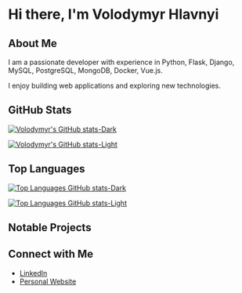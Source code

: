 <!--
**volodymyr-hlavnyi/volodymyr-hlavnyi** is a ✨ _special_ ✨ repository because its `README.md` (this file) appears on your GitHub profile.

Here are some ideas to get you started:

- 🔭 I’m currently working on ...
- 🌱 I’m currently learning ...
- 👯 I’m looking to collaborate on ...
- 🤔 I’m looking for help with ...
- 💬 Ask me about ...
- 📫 How to reach me: ...
- 😄 Pronouns: ...
- ⚡ Fun fact: ...
-->

# Hi there, I'm Volodymyr Hlavnyi

## About Me

I am a passionate developer with experience in Python, 
Flask, Django, MySQL, PostgreSQL, MongoDB, 
Docker, Vue.js. 

I enjoy building web applications and exploring new technologies.

## GitHub Stats

[![Volodymyr's GitHub stats-Dark](https://github-readme-stats-kohl-seven-38.vercel.app/api?username=volodymyr-hlavnyi&show_icons=true&theme=dark#gh-dark-mode-only)](https://github.com/volodymyr-hlavnyi/github-readme-stats#gh-dark-mode-only)

[![Volodymyr's GitHub stats-Light](https://github-readme-stats-kohl-seven-38.vercel.app/api?username=volodymyr-hlavnyi&show_icons=true&theme=default#gh-light-mode-only)](https://github.com/volodymyr-hlavnyi/github-readme-stats#gh-light-mode-only)

## Top Languages

[![Top Languages GitHub stats-Dark](https://github-readme-stats-kohl-seven-38.vercel.app/api/top-langs/?username=volodymyr-hlavnyi&layout=compact&theme=dark#gh-dark-mode-only)](https://github.com/volodymyr-hlavnyi/github-top-langs#gh-dark-mode-only)

[![Top Languages GitHub stats-Light](https://github-readme-stats-kohl-seven-38.vercel.app/api/top-langs/?username=volodymyr-hlavnyi&layout=compact&theme=default#gh-light-mode-only)](https://github.com/volodymyr-hlavnyi/github-top-langs#gh-light-mode-only)

## Notable Projects

## Connect with Me

- [LinkedIn](https://www.linkedin.com/in/volodymyr-hlavnyi/)
- [Personal Website](https://www.consultingservices.com.ua/)
